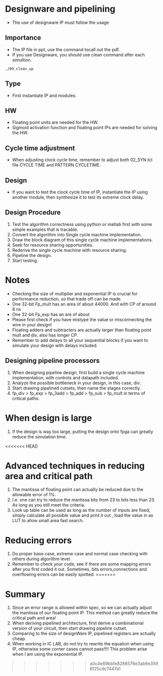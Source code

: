 # Designware and pipelining
- The use of designware IP must follow the usage

## Importance
- The IP file in ppt, use the command tocall out the pdf.
- If you use Designware, you should use clean command after each simultion.
```
./09_clean_up
```

## Type
- First instantiate IP and modules.

## HW
- Floating point units are needed for the HW.
- Sigmoid activation function and floating point IPs are needed for solving the HW.

## Cycle time adjustment
- When adjusting clock cycle time, remember to adjust both 02_SYN tcl file CYCLE TIME and PATTERN CYCLETIME.

## Design
- If you want to test the clock cycle time of IP, instantiate the IP using another module, then synthesize it to test its extreme clock delay.

## Design Procedure
1. Test the algorithm correctness using python or matlab first with some simple examples that is tracable.
3. Convert the algorithm into Single cycle machine implementation.
4. Draw the block diagram of this single cycle machine implementations.
5. Seek for resource sharing opportunities.
6. Rederive the single cycle machine with resource sharing.
7. Pipeline the design.
8. Start testing.

# Notes
- Checking the size of multiplier and exponential IP is crucial for performance reduction, so that trade off can be made.
- One 32-bit Fp_mult has an area of about 44000. And with CP of around 8 ns
- One 32-bit Fp_exp has an are of about
- Please first check if you have mistype the value or misconnecting the wire in your design!
- Floating adders and subtracters are actually larger than floating point mult and div, also has longer CP.
- Remember to add delays to all your sequential blocks if you want to simulate your design with delays included.

## Designing pipeline processors
1. When designing pipeline design, first build a single cycle machine implementation, with controls and datapath included.
2. Analyze the possible bottleneck in your design, in this case, div.
3. Start drawing pipelined cutsets, then name the stages correctly.
4. fp_div > fp_exp > fp_3add > fp_add > fp_sub > fp_mult in terms of critical paths.

# When design is large
1. If the design is way too large, putting the design onto fpga can greatly reduce the simulation time.

<<<<<<< HEAD
# Advanced techniques in reducing area and critical path
1. The mantissa of floating point can actually be reduced due to the allowable error of 1%.
2. I.e. one can try to reduce the mantissa bits from 23 to bits less than 23. As long as you still meet the criteria.
3. Look up table can be used as long as the number of inputs are fixed, simply calculate all possible value and print it out , load the value in as LUT to allow small area fast search.

# Reducing errors
1. Do proper base case, extreme case and normal case checking with others during algorithm level.
2. Remember to check your code, see if there are some mapping errors after you first coded it out. Sometimes, bits errors,connections and overflowing errors can be easily spotted.
=======
# Summary
1. Since an error range is allowed within spec, so we can actually adjust the mantissa of our floating point IP. This method can greatly reduce the critical path and area!
2. When deriving pipelined architecture, first derive a combinational version of your circuit, then start drawing pipeline cutset.
3. Comparing to the size of designWare IP, pipelined registers are actually cheap.
4. When working in IC LAB, do not try to rewrite the equation when using IP, otherwise some corner cases cannot pass!!!! This problem arise when I am using the exponential IP.
>>>>>>> a0c4e89bbfe8286576e3ab9e3596f25cdc7447a1
